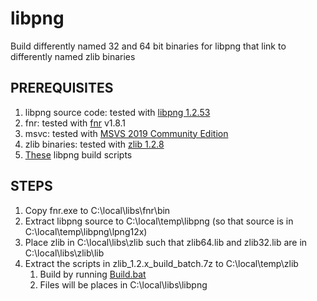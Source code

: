 # libpng
Build differently named 32 and 64 bit binaries for libpng that link to differently named zlib binaries

## PREREQUISITES
1. libpng source code: tested with [libpng 1.2.53](http://www.libpng.org/pub/png/libpng.html)
2. fnr: tested with [fnr](http://findandreplace.io/downloads/fnr.zip) v1.8.1
3. msvc: tested with [MSVS 2019 Community Edition](https://visualstudio.microsoft.com/)
4. zlib binaries: tested with [zlib 1.2.8](http://zlib.net/)
5. [These](https://github.com/alecmus/buildscripts/tree/master/libpng/scripts) libpng build scripts

## STEPS
1. Copy fnr.exe to C:\local\libs\fnr\bin
2. Extract libpng source to C:\local\temp\libpng (so that source is in C:\local\temp\libpng\lpng12x)
3. Place zlib in C:\local\libs\zlib such that zlib64.lib and zlib32.lib are in C:\local\libs\zlib\lib
4. Extract the scripts in zlib_1.2.x_build_batch.7z to C:\local\temp\zlib
    1. Build by running [Build.bat](https://github.com/alecmus/buildscripts/tree/master/libpng/scripts/Build.bat)
    2. Files will be places in C:\local\libs\libpng
